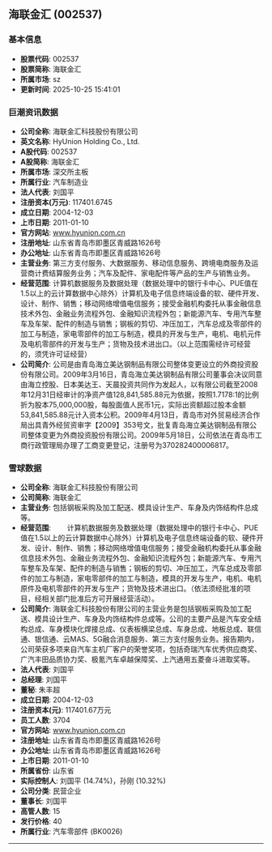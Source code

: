## 海联金汇 (002537)

### 基本信息

- **股票代码**: 002537
- **股票简称**: 海联金汇
- **所属市场**: sz
- **更新时间**: 2025-10-25 15:41:01

### 巨潮资讯数据

- **公司全称**: 海联金汇科技股份有限公司
- **英文名称**: HyUnion Holding Co., Ltd.
- **A股代码**: 002537
- **A股简称**: 海联金汇
- **所属市场**: 深交所主板
- **所属行业**: 汽车制造业
- **法人代表**: 刘国平
- **注册资本(万元)**: 117401.6745
- **成立日期**: 2004-12-03
- **上市日期**: 2011-01-10
- **官方网站**: www.hyunion.com.cn
- **注册地址**: 山东省青岛市即墨区青威路1626号
- **办公地址**: 山东省青岛市即墨区青威路1626号
- **主营业务**: 第三方支付服务、大数据服务、移动信息服务、跨境电商服务及运营商计费结算服务业务；汽车及配件、家电配件等产品的生产与销售业务。
- **经营范围**: 计算机数据服务及数据处理（数据处理中的银行卡中心、PUE值在1.5以上的云计算数据中心除外）计算机及电子信息终端设备的软、硬件开发、设计、制作、销售；移动网络增值电信服务；接受金融机构委托从事金融信息技术外包、金融业务流程外包、金融知识流程外包；新能源汽车、专用汽车整车及车架、配件的制造与销售；钢板的剪切、冲压加工，汽车总成及零部件的加工与制造，家电零部件的加工与制造，模具的开发与生产，电机、电机元件及电机零部件的开发与生产；货物及技术进出口。（以上范围需经许可经营的，须凭许可证经营）
- **公司简介**: 公司是由青岛海立美达钢制品有限公司整体变更设立的外商投资股份有限公司。2009年3月16日，青岛海立美达钢制品有限公司董事会决议同意由海立控股、日本美达王、天晨投资共同作为发起人，以有限公司截至2008年12月31日经审计的净资产值128,841,585.88元为依据，按照1.7178:1的比例折为股本75,000,000股，每股面值人民币1元，实际出资额超过股本金额53,841,585.88元计入资本公积。2009年4月13日，青岛市对外贸易经济合作局出具青外经贸资审字【2009】353号文，批复青岛海立美达钢制品有限公司整体变更为外商投资股份有限公司。2009年5月18日，公司依法在青岛市工商行政管理局办理了工商变更登记，注册号为370282400006817。

### 雪球数据

- **公司全称**: 海联金汇科技股份有限公司
- **公司简称**: 海联金汇
- **主营业务**: 包括钢板采购及加工配送、模具设计生产、车身及内饰结构件总成等。
- **经营范围**: 　　计算机数据服务及数据处理（数据处理中的银行卡中心、PUE值在1.5以上的云计算数据中心除外）计算机及电子信息终端设备的软、硬件开发、设计、制作、销售；移动网络增值电信服务；接受金融机构委托从事金融信息技术外包、金融业务流程外包、金融知识流程外包；新能源汽车、专用汽车整车及车架、配件的制造与销售；钢板的剪切、冲压加工，汽车总成及零部件的加工与制造，家电零部件的加工与制造，模具的开发与生产，电机、电机原件及电机零部件的开发与生产；货物及技术进出口。（依法须经批准的项目，经相关部门批准后方可开展经营活动）。
- **公司简介**: 海联金汇科技股份有限公司的主营业务是包括钢板采购及加工配送、模具设计生产、车身及内饰结构件总成等。公司的主要产品是汽车安全结构总成、车身模块化焊接总成、仪表板横梁总成、车身总成、地板总成、联信通、银信通、云MAS、5G融合消息服务、第三方支付服务业务。报告期内，公司荣获多项来自汽车主机厂客户的荣誉奖项，包括奇瑞汽车优秀供应商奖、广汽丰田品质协力奖、极氪汽车卓越保障奖、上汽通用五菱奋斗进取奖等。
- **法人代表**: 刘国平
- **总经理**: 刘国平
- **董秘**: 朱丰超
- **成立日期**: 2004-12-03
- **注册资本(元)**: 117401.67万元
- **员工人数**: 3704
- **官方网站**: www.hyunion.com.cn
- **注册地址**: 山东省青岛市即墨区青威路1626号
- **办公地址**: 山东省青岛市即墨区青威路1626号
- **上市日期**: 2011-01-10
- **所属省份**: 山东省
- **实际控制人**: 刘国平 (14.74%)，孙刚 (10.32%)
- **公司分类**: 民营企业
- **董事长**: 刘国平
- **高管人数**: 15
- **发行价格**: 40
- **所属行业**: 汽车零部件 (BK0026)

---